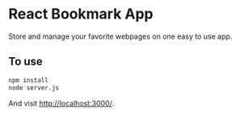 
# React Bookmark App
Store and manage your favorite webpages on one easy to use app. 

## To use

```sh
npm install
node server.js
```

And visit <http://localhost:3000/>.
